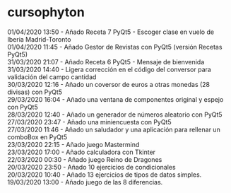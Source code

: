 # cursophyton
01/04/2020 13:50 - Añado Receta 7 PyQt5 - Escoger clase en vuelo de Iberia Madrid-Toronto <br/>
01/04/2020 11:45 - Añado Gestor de Revistas con PyQt5 (versión Recetas PyQt5) <br/>
31/03/2020 21:07 - Añado Receta 6 PyQt5 - Mensaje de bienvenida  <br/>
31/03/2020 14:40 - Ligera corrección en el código del conversor para validación del campo cantidad <br/>
30/03/2020 12:16 - Añado un coversor de euros a otras monedas (28 divisas) con PyQt5 </br>
29/03/2020 16:04 - Añado una ventana de componentes original y espejo con PyQt5 <br/>
28/03/2020 12:40 - Añado un generador de números aleatorio con PyQt5 <br/>
27/03/2020 23:47 - Añado una miniencuesta con PyQt5 <br/>
27/03/2020 11:46 - Añado un saludador y una aplicación para rellenar un comboBox en PyQt5 <br/>
23/03/2020 22:15 - Añado juego Mastermind <br/>
23/03/2020 17:00 - Añado calculadora con Tkinter <br/>
22/03/2020 00:30 - Añado juego Reino de Dragones <br/>
20/03/2020 23:50 - Añado 10 ejercicios de condicionales <br/>
20/03/2020 10:40 - Añado 13 ejercicios de tipos de datos simples. <br/>
19/03/2020 13:00 - Añado juego de las 8 diferencias.
